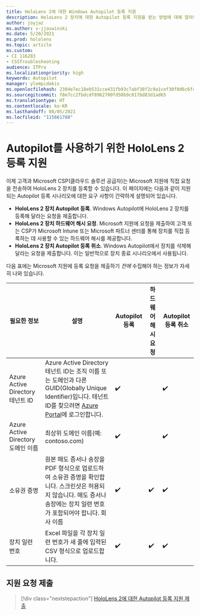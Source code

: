 ```yaml
---
title: HoloLens 2에 대한 Windows Autopilot 등록 지원
description: HoloLens 2 장치에 대한 Autopilot 등록 지원을 받는 방법에 대해 알아보세요.
author: joyjaz
ms.author: v-jjaswinski
ms.date: 5/20/2021
ms.prod: hololens
ms.topic: article
ms.custom:
- CI 116283
- CSSTroubleshooting
audience: ITPro
ms.localizationpriority: high
keywords: Autopilot
manager: ylempidakis
ms.openlocfilehash: 2304e7ec18eb531cce431fb93c7abf38f2c9a1cef30f0d6c6fcaac6c95281f8e
ms.sourcegitcommit: f8e7cc2fbdcdf8962700fd50b9c017bd83d1ad65
ms.translationtype: HT
ms.contentlocale: ko-KR
ms.lasthandoff: 08/05/2021
ms.locfileid: "115661780"
---
```

# <a name="hololens-2-registration-support-for-autopilot"></a>Autopilot를 사용하기 위한 HoloLens 2 등록 지원

이제 고객과 Microsoft CSP(클라우드 솔루션 공급자)는 Microsoft 지원에 직접 요청을 전송하여 HoloLens 2 장치를 등록할 수 있습니다. 이 페이지에는 다음과 같이 지원되는 Autopilot 등록 시나리오에 대한 요구 사항이 간략하게 설명되어 있습니다.

- **HoloLens 2 장치 Autopilot 등록**. Windows Autopilot에 HoloLens 2 장치를 등록해 달라는 요청을 제출합니다.
- **HoloLens 2 장치 하드웨어 해시 요청**. Microsoft 지원에 요청을 제출하여 고객 또는 CSP가 Microsoft Intune 또는 Microsoft 파트너 센터를 통해 장치를 직접 등록하는 데 사용할 수 있는 하드웨어 해시를 제공합니다.
- **HoloLens 2 장치 Autopilot 등록 취소**. Windows Autopilot에서 장치를 삭제해 달라는 요청을 제출합니다. 이는 일반적으로 장치 종료 시나리오에서 사용됩니다.

다음 표에는 Microsoft 지원에 등록 요청을 제출하기 *전에* 수집해야 하는 정보가 자세히 나와 있습니다.

| 필요한 정보 | 설명 | Autopilot 등록  | 하드웨어 해시 요청 | Autopilot 등록 취소 |
------------|-------------------------------|--------------------------------------------------|------------------------------|--------------------------------|
|  Azure Active Directory 테넌트 ID    |    Azure Active Directory 테넌트 ID는 조직 이름 또는 도메인과 다른 GUID(Globally Unique Identifier)입니다.    테넌트 ID를 찾으려면 [Azure Portal](https://portal.azure.com/#blade/Microsoft_AAD_IAM/ActiveDirectoryMenuBlade/Properties)에 로그인합니다.    |     ✔️                         |                              |                         ✔️                        |
|  Azure Active Directory 도메인 이름    |   최상위 도메인 이름(예: contoso.com)    |     ✔️                         |                              |                         ✔️                        |
|  소유권 증명    |   원본 매도 증서나 송장을 PDF 형식으로 업로드하여 소유권 증명을 확인합니다. 스크린샷은 허용되지 않습니다. 매도 증서나 송장에는 장치 일련 번호가 포함되어야 합니다. 회사 이름     |     ✔️                         |              ✔️                |                         ✔️                        |
|  장치 일련 번호    |   Excel 파일을 각 장치 일련 번호가 새 줄에 입력된 CSV 형식으로 업로드합니다.     |     ✔️                         |              ✔️                |                         ✔️                        |

## <a name="submit-support-requests"></a>지원 요청 제출

> [!div class="nextstepaction"]
> [HoloLens 2에 대한 Autopilot 등록 지원 제출](https://prod.support.services.microsoft.com/supportrequestform/0d8bf192-cab7-6d39-143d-5a17840b9f5f)
